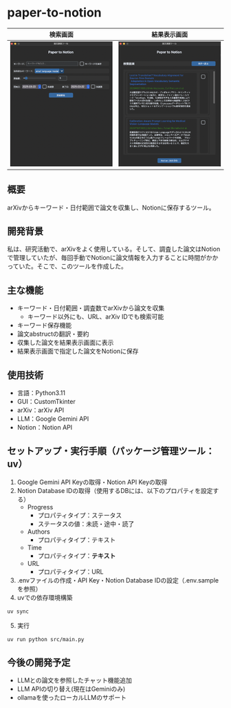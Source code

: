 # paper-to-notion

| 検索画面 | 結果表示画面 |
|:--------:|:------------:|
| <img src="./imgs/search_view.png" width="300"> | <img src="./imgs/result_view.png" width="300"> |

## 概要
arXivからキーワード・日付範囲で論文を収集し、Notionに保存するツール。

## 開発背景
私は、研究活動で、arXivをよく使用している。そして、調査した論文はNotionで管理していたが、毎回手動でNotionに論文情報を入力することに時間がかかっていた。そこで、このツールを作成した。


## 主な機能
- キーワード・日付範囲・調査数でarXivから論文を収集
    - キーワード以外にも、URL、arXiv IDでも検索可能
- キーワード保存機能
- 論文abstructの翻訳・要約
- 収集した論文を結果表示画面に表示
- 結果表示画面で指定した論文をNotionに保存

## 使用技術
- 言語：Python3.11
- GUI：CustomTkinter
- arXiv：arXiv API
- LLM：Google Gemini API
- Notion：Notion API

## セットアップ・実行手順（パッケージ管理ツール：uv）
1. Google Gemini API Keyの取得・Notion API Keyの取得
2. Notion Database IDの取得（使用するDBには、以下のプロパティを設定する）
    - Progress
        - プロパティタイプ：ステータス
        - ステータスの値：未読・途中・読了
    - Authors
        - プロパティタイプ：テキスト
    - Time
        - プロパティタイプ：**テキスト**
    - URL
        - プロパティタイプ：URL
3. .envファイルの作成・API Key・Notion Database IDの設定（.env.sampleを参照）
4. uvでの依存環境構築
```bash
uv sync
```
5. 実行
```bash
uv run python src/main.py
```

## 今後の開発予定
- LLMとの論文を参照したチャット機能追加
- LLM APIの切り替え(現在はGeminiのみ)
- ollamaを使ったローカルLLMのサポート
